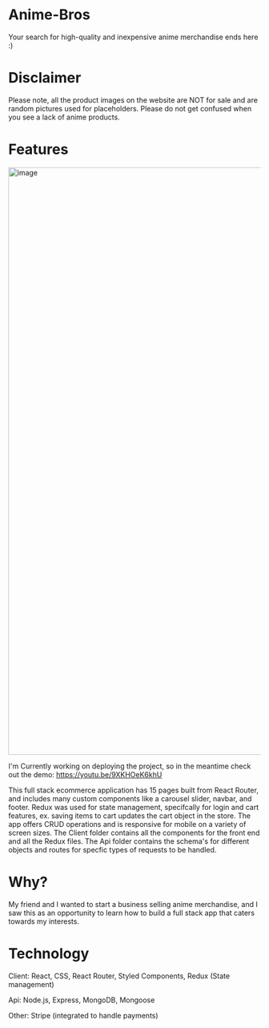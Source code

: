 # Anime-Bros
Your search for high-quality and inexpensive anime merchandise ends here :)

# Disclaimer
Please note, all the product images on the website are NOT for sale and are random pictures used for placeholders. Please do not get confused when you see a lack of anime products.

# Features
<img width="1173" alt="image" src="https://user-images.githubusercontent.com/70664921/178595640-30ec8951-78b3-407d-83fb-a3fd921dd7a9.png">

I'm Currently working on deploying the project, so in the meantime check out the demo:
https://youtu.be/9XKHOeK6khU

This full stack ecommerce application has 15 pages built from React Router, and includes many custom components like a carousel slider, navbar, and footer. Redux was used for state management, specifcally for login and cart features, ex. saving items to cart updates the cart object in the store. The app offers CRUD operations and is responsive for mobile on a variety of screen sizes. The Client folder contains all the components for the front end and all the Redux files. The Api folder contains the schema's for different objects and routes for specfic types of requests to be handled.

# Why?
My friend and I wanted to start a business selling anime merchandise, and I saw this as an opportunity to learn how to build a full stack app that caters towards my interests.

# Technology
Client: React, CSS, React Router, Styled Components, Redux (State management)

Api: Node.js, Express, MongoDB, Mongoose

Other: Stripe (integrated to handle payments)
